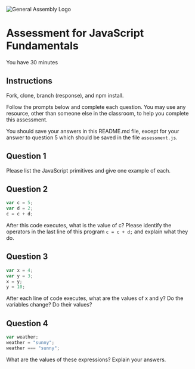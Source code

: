 ![General Assembly Logo](http://i.imgur.com/ke8USTq.png)

# Assessment for JavaScript Fundamentals

You have 30 minutes

## Instructions

Fork, clone, branch (response), and npm install.

Follow the prompts below and complete each question.  You may use any resource, other than someone else in the classroom, to help you complete this assessment.

You should save your answers in this README.md file, except for your answer to question 5 which should be saved in the file `assessment.js`.

## Question 1

Please list the JavaScript primitives and give one example of each.

<!--Number, string, Boolean, Null and undefined. Examples, number: -0, Boolean: true, String: '', null: null, undefined: undefined.-->


## Question 2

```js
var c = 5;
var d = 2;
c = c + d;
```

After this code executes, what is the value of c?  Please identify the operators in the last line of this program `c = c + d;` and explain what they do.

<!-- the value of C is 7. the operators in the last line are +, it does addition -->

## Question 3

```js
var x = 4;
var y = 3;
x = y;
y = 10;
```

After each line of code executes, what are the values of x and y?  Do the variables change?  Do their values?
 <!-- var x = 4; // x = 4
var y = 3; // x = 4 y = 4
x = y; //x = 3 y = 3
y = 10; // x = 3 y = 10 -->

## Question 4

```js
var weather;
weather = "sunny";
weather === "sunny";
```

What are the values of these expressions?  Explain your answers.

<!-- var weather;
weather = "sunny";
weather === "sunny";
## Question 5

```js
//We'll learn about require later in the course
var ask = require('./ask.js');

var answer = 'not empty';

while (answer !== '' && answer !== 'SeCrEt') {
  answer = ask("Guess my secret? ");
}
```

Change the code from this question so that it tests for a number betwen 1 and 10 instead of a string.  Save it in the file called `assessment.js`.  You can test the code with `node assessment.js` in your Terminal.

---

Commit and push your changes.

Submit a pull request.


